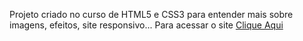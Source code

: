 Projeto criado no curso de HTML5 e CSS3 para entender mais sobre imagens, efeitos, site responsivo...
Para acessar o site [Clique Aqui](https://gabriellysaless.github.io/projeto-cordel/)
